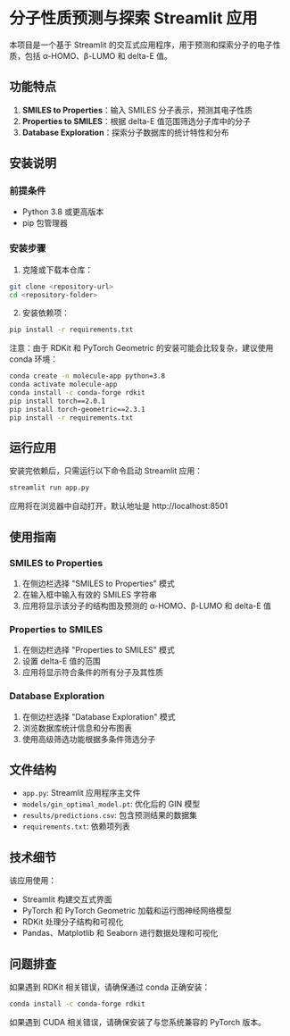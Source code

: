 # 分子性质预测与探索 Streamlit 应用

本项目是一个基于 Streamlit 的交互式应用程序，用于预测和探索分子的电子性质，包括 α-HOMO、β-LUMO 和 delta-E 值。

## 功能特点

1. **SMILES to Properties**：输入 SMILES 分子表示，预测其电子性质
2. **Properties to SMILES**：根据 delta-E 值范围筛选分子库中的分子
3. **Database Exploration**：探索分子数据库的统计特性和分布

## 安装说明

### 前提条件

- Python 3.8 或更高版本
- pip 包管理器

### 安装步骤

1. 克隆或下载本仓库：

```bash
git clone <repository-url>
cd <repository-folder>
```

2. 安装依赖项：

```bash
pip install -r requirements.txt
```

注意：由于 RDKit 和 PyTorch Geometric 的安装可能会比较复杂，建议使用 conda 环境：

```bash
conda create -n molecule-app python=3.8
conda activate molecule-app
conda install -c conda-forge rdkit
pip install torch==2.0.1
pip install torch-geometric==2.3.1
pip install -r requirements.txt
```

## 运行应用

安装完依赖后，只需运行以下命令启动 Streamlit 应用：

```bash
streamlit run app.py
```

应用将在浏览器中自动打开，默认地址是 http://localhost:8501

## 使用指南

### SMILES to Properties

1. 在侧边栏选择 "SMILES to Properties" 模式
2. 在输入框中输入有效的 SMILES 字符串
3. 应用将显示该分子的结构图及预测的 α-HOMO、β-LUMO 和 delta-E 值

### Properties to SMILES

1. 在侧边栏选择 "Properties to SMILES" 模式
2. 设置 delta-E 值的范围
3. 应用将显示符合条件的所有分子及其性质

### Database Exploration

1. 在侧边栏选择 "Database Exploration" 模式
2. 浏览数据库统计信息和分布图表
3. 使用高级筛选功能根据多条件筛选分子

## 文件结构

- `app.py`: Streamlit 应用程序主文件
- `models/gin_optimal_model.pt`: 优化后的 GIN 模型
- `results/predictions.csv`: 包含预测结果的数据集
- `requirements.txt`: 依赖项列表

## 技术细节

该应用使用：
- Streamlit 构建交互式界面
- PyTorch 和 PyTorch Geometric 加载和运行图神经网络模型
- RDKit 处理分子结构和可视化
- Pandas、Matplotlib 和 Seaborn 进行数据处理和可视化

## 问题排查

如果遇到 RDKit 相关错误，请确保通过 conda 正确安装：
```bash
conda install -c conda-forge rdkit
```

如果遇到 CUDA 相关错误，请确保安装了与您系统兼容的 PyTorch 版本。 